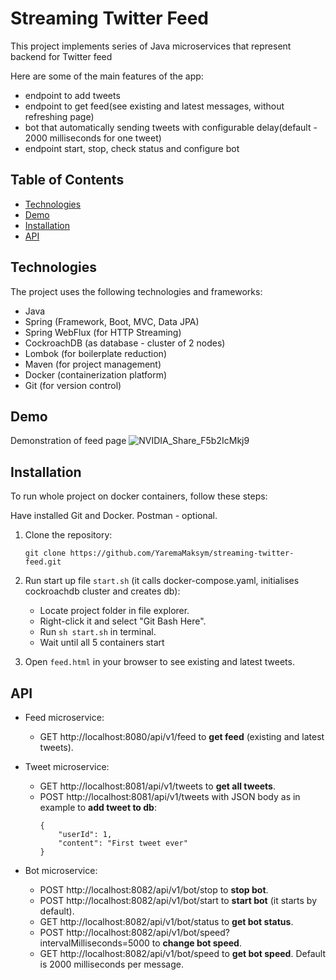 # Streaming Twitter Feed
This project implements series of Java microservices that represent backend for Twitter feed

Here are some of the main features of the app:
* endpoint to add tweets
* endpoint to get feed(see existing and latest messages, without refreshing page)
* bot that automatically sending tweets with configurable delay(default - 2000 milliseconds for one tweet)
* endpoint start, stop, check status and configure bot

## Table of Contents

- [Technologies](#technologies)
- [Demo](#demo)
- [Installation](#installation)
- [API](#api)
  
## Technologies

The project uses the following technologies and frameworks:

- Java
- Spring (Framework, Boot, MVC, Data JPA)
- Spring WebFlux (for HTTP Streaming)
- CockroachDB (as database - cluster of 2 nodes)
- Lombok (for boilerplate reduction)
- Maven (for project management)
- Docker (containerization platform)
- Git (for version control)

## Demo
Demonstration of feed page
![NVIDIA_Share_F5b2IcMkj9](https://github.com/YaremaMaksym/streaming-twitter-feed/assets/31901135/275fa6d2-8175-4848-a9f3-9f5b9a09a69e)

## Installation

To run whole project on docker containers, follow these steps:

Have installed Git and Docker. Postman - optional.

1. Clone the repository:

   ```
   git clone https://github.com/YaremaMaksym/streaming-twitter-feed.git
   ```

2. Run start up file `start.sh` (it calls docker-compose.yaml, initialises cockroachdb cluster and creates db):
   - Locate project folder in file explorer.
   - Right-click it and select "Git Bash Here".
   - Run `sh start.sh` in terminal.
   - Wait until all 5 containers start 

3. Open `feed.html` in your browser to see existing and latest tweets. 

## API
- Feed microservice:
  - GET http://localhost:8080/api/v1/feed to **get feed** (existing and latest tweets).

- Tweet microservice:
  - GET http://localhost:8081/api/v1/tweets to **get all tweets**.
  - POST http://localhost:8081/api/v1/tweets with JSON body as in example to **add tweet to db**:
      ```
      {
          "userId": 1,
          "content": "First tweet ever"
      }
      ```

- Bot microservice:
  - POST http://localhost:8082/api/v1/bot/stop to **stop bot**.
  - POST http://localhost:8082/api/v1/bot/start to **start bot** (it starts by default).
  - GET http://localhost:8082/api/v1/bot/status to **get bot status**.
  - POST http://localhost:8082/api/v1/bot/speed?intervalMilliseconds=5000 to **change bot speed**.
  - GET http://localhost:8082/api/v1/bot/speed to **get bot speed**. Default is 2000 milliseconds per message.
